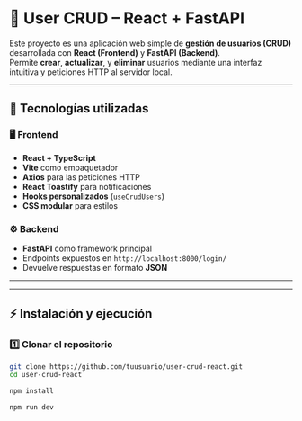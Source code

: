 # 🧠 User CRUD – React + FastAPI

Este proyecto es una aplicación web simple de **gestión de usuarios (CRUD)** desarrollada con **React (Frontend)** y **FastAPI (Backend)**.  
Permite **crear**, **actualizar**, y **eliminar** usuarios mediante una interfaz intuitiva y peticiones HTTP al servidor local.

---

## 🚀 Tecnologías utilizadas

### 🖥️ Frontend
- **React + TypeScript**
- **Vite** como empaquetador
- **Axios** para las peticiones HTTP
- **React Toastify** para notificaciones
- **Hooks personalizados** (`useCrudUsers`)
- **CSS modular** para estilos

### ⚙️ Backend
- **FastAPI** como framework principal
- Endpoints expuestos en `http://localhost:8000/login/`
- Devuelve respuestas en formato **JSON**

---


---

## ⚡ Instalación y ejecución

### 1️⃣ Clonar el repositorio
```bash
git clone https://github.com/tuusuario/user-crud-react.git
cd user-crud-react

npm install

npm run dev
